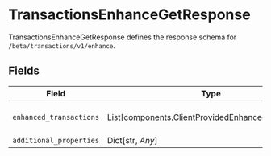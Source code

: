 # TransactionsEnhanceGetResponse

TransactionsEnhanceGetResponse defines the response schema for `/beta/transactions/v1/enhance`.


## Fields

| Field                                                                                                              | Type                                                                                                               | Required                                                                                                           | Description                                                                                                        |
| ------------------------------------------------------------------------------------------------------------------ | ------------------------------------------------------------------------------------------------------------------ | ------------------------------------------------------------------------------------------------------------------ | ------------------------------------------------------------------------------------------------------------------ |
| `enhanced_transactions`                                                                                            | List[[components.ClientProvidedEnhancedTransaction](../../models/components/clientprovidedenhancedtransaction.md)] | :heavy_check_mark:                                                                                                 | An array of enhanced transactions.                                                                                 |
| `additional_properties`                                                                                            | Dict[str, *Any*]                                                                                                   | :heavy_minus_sign:                                                                                                 | N/A                                                                                                                |